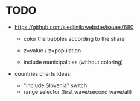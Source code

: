# TODO

- https://github.com/sledilnik/website/issues/680
    - color the bubbles according to the share

    - z=value / z=population
    - include municipalities (without coloring)

- countries charts ideas:
    - "include Slovenia" switch
    - range selector (first wave/second wave/all)